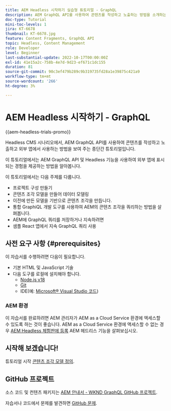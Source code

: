 ```yaml
---
title: AEM Headless 시작하기 실습형 튜토리얼 - GraphQL
description: AEM GraphQL API를 사용하여 콘텐츠를 작성하고 노출하는 방법을 소개하는 종단간 튜토리얼입니다.
doc-type: Tutorial
mini-toc-levels: 1
jira: KT-6678
thumbnail: KT-6678.jpg
feature: Content Fragments, GraphQL API
topic: Headless, Content Management
role: Developer
level: Beginner
last-substantial-update: 2022-10-17T00:00:00Z
exl-id: 41e15a2c-758b-4e7d-9d23-ef671c1dc155
duration: 81
source-git-commit: 90c3ef479b289c9b319735fd28a1e39875c421a9
workflow-type: tm+mt
source-wordcount: '266'
ht-degree: 3%

---
```


# AEM Headless 시작하기 - GraphQL

{{aem-headless-trials-promo}}

Headless CMS 시나리오에서, AEM GraphQL API를 사용하여 콘텐츠를 작성하고 노출하고 외부 앱에서 사용하는 방법을 보여 주는 종단간 튜토리얼입니다.

이 튜토리얼에서는 AEM GraphQL API 및 Headless 기능을 사용하여 외부 앱에 표시되는 경험을 제공하는 방법을 알아봅니다.

이 튜토리얼에서는 다음 주제를 다룹니다.

* 프로젝트 구성 만들기
* 콘텐츠 조각 모델을 만들어 데이터 모델링
* 이전에 만든 모델을 기반으로 콘텐츠 조각을 만듭니다.
* 통합 GraphiQL 개발 도구를 사용하여 AEM의 콘텐츠 조각을 쿼리하는 방법을 살펴봅니다.
* AEM에 GraphQL 쿼리를 저장하거나 지속하려면
* 샘플 React 앱에서 지속 GraphQL 쿼리 사용

## 사전 요구 사항 {#prerequisites}

이 자습서를 수행하려면 다음이 필요합니다.

* 기본 HTML 및 JavaScript 기술
* 다음 도구를 로컬에 설치해야 합니다.
   * [Node.js v18](https://nodejs.org/)
   * [Git](https://git-scm.com/)
   * IDE(예: [Microsoft® Visual Studio 코드](https://code.visualstudio.com/))

### AEM 환경

이 자습서를 완료하려면 AEM 관리자가 AEM as a Cloud Service 환경에 액세스할 수 있도록 하는 것이 좋습니다. AEM as a Cloud Service 환경에 액세스할 수 없는 경우 [AEM Headless 체험판에 등록](https://commerce.adobe.com/business-trial/sign-up?items%5B0%5D%5Bid%5D=649A1AF5CBC5467A25E84F2561274821&amp;cli=headless_exl_banner_campaign&amp;co=US&amp;lang=en) AEM 헤드리스 기능을 살펴보십시오.

## 시작해 보겠습니다!

튜토리얼 시작 [콘텐츠 조각 모델 정의](content-fragment-models.md).

## GitHub 프로젝트

소스 코드 및 컨텐츠 패키지는 [AEM 안내서 - WKND GraphQL GitHub 프로젝트](https://github.com/adobe/aem-guides-wknd-graphql).

자습서나 코드에서 문제를 발견하면 [GitHub 문제](https://github.com/adobe/aem-guides-wknd-graphql/issues).
